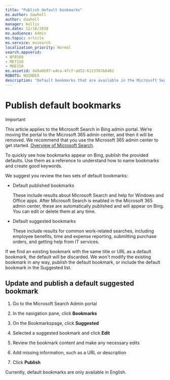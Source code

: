 ```yaml
---
title: "Publish default bookmarks"
ms.author: dawholl
author: dawholl
manager: kellis
ms.date: 12/18/2018
ms.audience: Admin
ms.topic: article
ms.service: mssearch
localization_priority: Normal
search.appverid:
- BFB160
- MET150
- MOE150
ms.assetid: d49a0b97-e4ca-47cf-ad52-6113787b8402
ROBOTS: NOINDEX
description: "Default bookmarks that are available in the Microsoft Search Admin portal"
---
```


# Publish default bookmarks

> [!IMPORTANT]
> This article applies to the Microsoft Search in Bing admin portal. We’re moving the portal to the Microsoft 365 admin center, and then it will be removed. We recommend that you use the Microsoft 365 admin center to get started. [Overview of Microsoft Search](overview-microsoft-search.md).

To quickly see how bookmarks appear on Bing, publish the provided defaults. Use them as a reference to understand how to name bookmarks and create good keywords.
  
We suggest you review the two sets of default bookmarks:
  
- Default published bookmarks
    
    These include results about Microsoft Search and help for Windows and Office apps. After Microsoft Search is enabled in the Microsoft 365 admin center, these are automatically published and will appear on Bing. You can edit or delete them at any time.
    
- Default suggested bookmarks
    
    These include results for common work-related searches, including employee benefits, time and expense reporting, submitting purchase orders, and getting help from IT services.
    
If we find an existing bookmark with the same title or URL as a default bookmark, the default will be discarded. We won't modify the existing bookmark in any way, publish the default bookmark, or include the default bookmark in the Suggested list.
  
## Update and publish a default suggested bookmark

1. Go to the Microsoft Search Admin portal
    
2. In the navigation pane, click **Bookmarks**
    
3. On the Bookmarkspage, click **Suggested**
    
4. Selected a suggested bookmark and click **Edit**
    
5. Review the bookmark content and make any necessary edits
    
6. Add missing information, such as a URL or description
    
7. Click **Publish**
    
Currently, default bookmarks are only available in English. 

  

